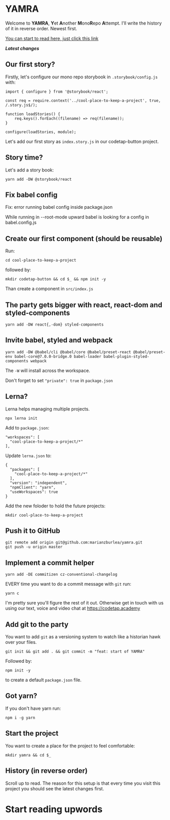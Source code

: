 # YAMRA
Welcome to **YAMRA**, **Y**et **A**nother **M**ono**R**epo **A**ttempt. I'll write the history of it in reverse order. Newest first.

[You can start to read here, just click this link](#start-reading-upwords)

***Latest changes***

## Our first story?

Firstly, let's configure our mono repo storybook in `.storybook/config.js` with:

```
import { configure } from '@storybook/react';

const req = require.context('../cool-place-to-keep-a-project', true, /.story.js$/);

function loadStories() {
    req.keys().forEach((filename) => req(filename));
}

configure(loadStories, module);
```

Let's add our first story as `index.story.js` in our codetap-button project.

## Story time?

Let's add a story book:

```
yarn add -DW @storybook/react
```

## Fix babel config

Fix: error running babel config inside package.json

While running in --root-mode upward babel is looking for a config in babel.config.js

## Create our first component (should be reusable)

Run:

```
cd cool-place-to-keep-a-project
```

followed by:

```
mkdir codetap-button && cd $_ && npm init -y
```

Than create a component in `src/index.js`

## The party gets bigger with react, react-dom and styled-components

```
yarn add -DW react{,-dom} styled-components
```

## Invite babel, styled and webpack

```
yarn add -DW @babel/cli @babel/core @babel/preset-react @babel/preset-env babel-core@7.0.0-bridge.0 babel-loader babel-plugin-styled-components webpack
````

The `-W` will install across the workspace.

Don't forget to set `"private": true` in `package.json`

## Lerna?

Lerna helps managing multiple projects.

```npx lerna init```


Add to `package.json`:
```
"workspaces": [
  "cool-place-to-keep-a-project/*"
],
```

Update `lerna.json` to:
```
{
  "packages": [
    "cool-place-to-keep-a-project/*"
  ],
  "version": "independent",
  "npmClient": "yarn",
  "useWorkspaces": true
}
```

Add the new foloder to hold the future projects:

```
mkdir cool-place-to-keep-a-project
```

## Push it to GitHub

```
git remote add origin git@github.com:marianzburlea/yamra.git
git push -u origin master
```

## Implement a commit helper

```yarn add -DE commitizen cz-conventional-changelog```

EVERY time you want to do a commit message with `git` run:

```yarn c```

I'm pretty sure you'll figure the rest of it out.
Otherwise get in touch with us using our text, voice and video chat at https://codetap.academy

## Add git to the party

You want to add `git` as a versioning system to watch like a historian hawk over your files.

```git init && git add . && git commit -m "feat: start of YAMRA"```

Followed by:

```npm init -y```

to create a default `package.json` file.

## Got yarn?

If you don't have yarn run:

```npm i -g yarn```

## Start the project
You want to create a place for the project to feel comfortable:

```mkdir yamra && cd $_```

## History (in reverse order)
Scroll up to read. The reason for this setup is that every time you visit this project you should see the latest changes first.

# Start reading upwords